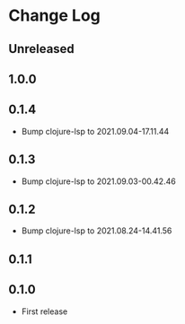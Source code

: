 # Change Log

## Unreleased

## 1.0.0

## 0.1.4

- Bump clojure-lsp to 2021.09.04-17.11.44

## 0.1.3

- Bump clojure-lsp to 2021.09.03-00.42.46

## 0.1.2

- Bump clojure-lsp to 2021.08.24-14.41.56

## 0.1.1

## 0.1.0

- First release
